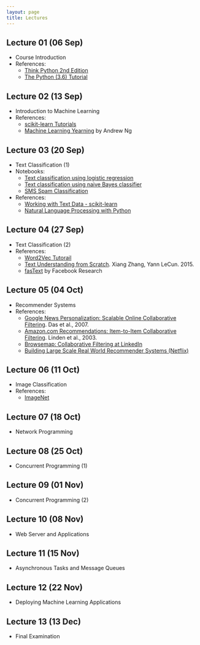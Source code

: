 ```yaml
---
layout: page
title: Lectures
---
```


## Lecture 01 (06 Sep)

- Course Introduction
- References:
    - [Think Python 2nd Edition](https://greenteapress.com/wp/think-python-2e/)
    - [The Python (3.6) Tutorial](https://docs.python.org/3.6/tutorial/)

## Lecture 02 (13 Sep)

- Introduction to Machine Learning
- References:
    - [scikit-learn Tutorials](http://scikit-learn.org/stable/tutorial/index.html)
    - [Machine Learning Yearning](http://www.mlyearning.org/) by Andrew Ng

## Lecture 03 (20 Sep)

- Text Classification (1)
- Notebooks:
    - [Text classification using logistic regression](https://github.com/iems5780/iems5780-1920t1/tree/master/public/notebooks/l3_text_logistic_regression.ipynb)
    - [Text classification using naive Bayes classifier](https://github.com/iems5780/iems5780-1920t1/tree/master/public/notebooks/l3_text_naive_bayes.ipynb)
    - [SMS Spam Classification](https://github.com/iems5780/iems5780-1920t1/tree/master/public/notebooks/l3-sms-spam-example.ipynb)
- References:
    - [Working with Text Data - scikit-learn](http://scikit-learn.org/stable/tutorial/text_analytics/working_with_text_data.html)
    - [Natural Language Processing with Python](http://nltk.org/book/)

## Lecture 04 (27 Sep)

- Text Classification (2)
- References:
    - [Word2Vec Tutorail](https://rare-technologies.com/word2vec-tutorial/)
    - [Text Understanding from Scratch](https://arxiv.org/abs/1502.01710). Xiang Zhang, Yann LeCun. 2015.
    - [fasText](https://fasttext.cc/) by Facebook Research

## Lecture 05 (04 Oct)

- Recommender Systems
- References:
    - [Google News Personalization: Scalable Online Collaborative Filtering](https://www2007.org/papers/paper570.pdf). Das et al., 2007.
    - [Amazon.com Recommendations: Item-to-Item Collaborative Filtering](https://www.cs.umd.edu/~samir/498/Amazon-Recommendations.pdf). Linden et al., 2003.
    - [Browsemap: Collaborative Filtering at LinkedIn](https://engineering.linkedin.com/recommender-systems/browsemap-collaborative-filtering-linkedin)
    - [Building Large Scale Real World Recommender Systems (Netflix)](https://www.slideshare.net/xamat/building-largescale-realworld-recommender-systems-recsys2012-tutorial)

## Lecture 06 (11 Oct)

- Image Classification
- References:
    - [ImageNet](http://image-net.org/)

## Lecture 07 (18 Oct)

- Network Programming

## Lecture 08 (25 Oct)

- Concurrent Programming (1)

## Lecture 09 (01 Nov)

- Concurrent Programming (2)

## Lecture 10 (08 Nov)

- Web Server and Applications

## Lecture 11 (15 Nov)

- Asynchronous Tasks and Message Queues

## Lecture 12 (22 Nov)

- Deploying Machine Learning Applications

## Lecture 13 (13 Dec)

- Final Examination
